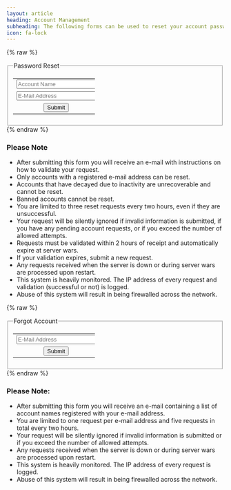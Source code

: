 ```yaml
---
layout: article
heading: Account Management
subheading: The following forms can be used to reset your account password or retrieve a list of account names.
icon: fa-lock
---
```

{% raw %}
<div>
    <fieldset>
    <legend>Password Reset</legend>
    <form action="https://zenvera.herokuapp.com/recovery.php" method="POST">
        <table style="width: 40%;">
            <tr><td align="left"><input id="account" type="text" name="account" placeholder="Account Name" size="20" maxlength="32"/></td></tr>
            <tr><td align="left"><input id="email" type="text" name="email" placeholder="E-Mail Address" length="20" maxlength="320"/></td></tr>
            <tr><td align="center"><input id="reqtype" type="hidden" name="reqtype" value="passwordreset"><input type="submit" value="Submit"/></td></tr>
        </table>
    </form>
    </fieldset>
</div>
{% endraw %}        
        
### Please Note

* After submitting this form you will receive an e-mail with instructions on how to validate your request.
* Only accounts with a registered e-mail address can be reset.
* Accounts that have decayed due to inactivity are unrecoverable and cannot be reset.
* Banned accounts cannot be reset.
* You are limited to three reset requests every two hours, even if they are unsuccessful.
* Your request will be silently ignored if invalid information is submitted, if you have any pending account requests, or if you exceed the number of allowed attempts.
* Requests must be validated within 2 hours of receipt and automatically expire at server wars. 
* If your validation expires, submit a new request.
* Any requests received when the server is down or during server wars are processed upon restart.
* This system is heavily monitored. The IP address of every request and validation (successful or not) is logged.
* Abuse of this system will result in being firewalled across the network.


{% raw %}
<div>
    <fieldset>
    <legend>Forgot Account</legend>
    <form action="https://zenvera.herokuapp.com/recovery.php" method="POST">
        <table style="width: 40%;">
            <tr><td align="left"><input id="email" type="text" name="email" placeholder="E-Mail Address" length="20" maxlength="320"/></td></tr>
            <tr><td align="center"><input id="reqtype" type="hidden" name="reqtype" value="accountnames"><input type="submit" value="Submit"/></td></tr>
        </table>
    </form>
    </fieldset>
</div>
{% endraw %}

### Please Note:

* After submitting this form you will receive an e-mail containing a list of account names registered with your e-mail address.
* You are limited to one request per e-mail address and five requests in total every two hours.
* Your request will be silently ignored if invalid information is submitted or if you exceed the number of allowed attempts.
* Any requests received when the server is down or during server wars are processed upon restart.
* This system is heavily monitored. The IP address of every request is logged.
* Abuse of this system will result in being firewalled across the network.
